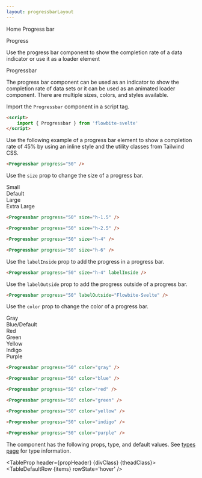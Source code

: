 ```yaml
---
layout: progressbarLayout
---
```


<script>
  import { Htwo, ExampleDiv, GitHubSource, CompoDescription, TableProp, TableDefaultRow} from '../utils'
  import { Progressbar, Breadcrumb, BreadcrumbItem, Heading } from '$lib'
	
  
	import componentProps from '../props/Progressbar.json'
  // Props table
  let items = componentProps.props
	let propHeader = ['Name', 'Type', 'Default']
	
	let divClass='w-full relative overflow-x-auto shadow-md sm:rounded-lg py-4'
let theadClass ='text-xs text-gray-700 uppercase bg-gray-50 dark:bg-gray-700 dark:text-white'

</script>

<Breadcrumb class="pb-8">
  <BreadcrumbItem href="/" home >Home</BreadcrumbItem>
  <BreadcrumbItem>Progress bar</BreadcrumbItem>
</Breadcrumb>

<Heading class="mb-2" tag="h1" customSize="text-3xl">Progress</Heading>

<CompoDescription>Use the progress bar component to show the completion rate of a data indicator or use it as a loader element</CompoDescription>

<ExampleDiv>
<GitHubSource href="progressbars/Progressbar.svelte">Progressbar</GitHubSource>
</ExampleDiv>

The progress bar component can be used as an indicator to show the completion rate of data sets or it can be used as an animated loader component. There are multiple sizes, colors, and styles available.

<Htwo label="Setup" />

Import the `Progressbar` component in a script tag.

```html
<script>
	import { Progressbar } from 'flowbite-svelte'
</script>
```

<Htwo label="Default progress bar" />

Use the following example of a progress bar element to show a completion rate of 45% by using an inline style and the utility classes from Tailwind CSS.

<ExampleDiv>
<Progressbar progress="50" />
</ExampleDiv>

```html
<Progressbar progress="50" />
```

<Htwo label="Sizes" />

Use the `size` prop to change the size of a progress bar.

<ExampleDiv>
<div class="my-4">
<div class="mb-1 text-base font-medium dark:text-white">Small</div>
	<Progressbar progress="50" size="h-1.5" />
</div>

<div class="my-4">
<div class="mb-1 text-base font-medium dark:text-white">Default</div>
	<Progressbar progress="50" size="h-2.5" />
</div>

<div class="my-4">
<div class="mb-1 text-lg font-medium dark:text-white">Large</div>
	<Progressbar progress="50" size="h-4" />
</div>

<div class="my-4">
<div class="mb-1 text-lg font-medium dark:text-white">Extra Large</div>
	<Progressbar progress="50" size="h-6" />
</div>

</ExampleDiv>

```html
<Progressbar progress="50" size="h-1.5" />

<Progressbar progress="50" size="h-2.5" />

<Progressbar progress="50" size="h-4" />

<Progressbar progress="50" size="h-6" />

```

<Htwo label="With label inside" />

Use the `labelInside` prop to add the progress in a progress bar.

<ExampleDiv>
<Progressbar progress="50" size="h-4" labelInside />
</ExampleDiv>

```html
<Progressbar progress="50" size="h-4" labelInside />
```

<Htwo label="With label outside" />

Use the `labelOutside` prop to add the progress outside of a progress bar.

<ExampleDiv>
<Progressbar progress="50" labelOutside="Flowbite-Svelte" />
</ExampleDiv>

```html
<Progressbar progress="50" labelOutside="Flowbite-Svelte" />
```

<Htwo label="Colors" />

Use the `color` prop to change the color of a progress bar.

<ExampleDiv>
<div class="my-4">
<div class="mb-1 text-base font-medium dark:text-white">Gray</div>
	<Progressbar progress="50" color="gray" />
</div>

<div class="my-4">
<div class="mb-1 text-base font-medium text-blue-700 dark:text-blue-500">Blue/Default</div>
	<Progressbar progress="50" />
</div>

<div class="my-4">
<div class="mb-1 text-base font-medium text-red-700 dark:text-red-500">Red</div>
	<Progressbar progress="50" color="red" />
</div>

<div class="my-4">
<div class="mb-1 text-base font-medium text-green-700 dark:text-green-500">Green</div>
	<Progressbar progress="50" color="green" />
</div>

<div class="mb-1 text-base font-medium text-yellow-700 dark:text-yellow-500">Yellow</div>
<div class="my-4">
	<Progressbar progress="50" color="yellow" />
</div>

<div class="mb-1 text-base font-medium text-indigo-700 dark:text-indigo-400">Indigo</div>
<div class="my-4">
	<Progressbar progress="50" color="indigo" />
</div>

<div class="mb-1 text-base font-medium text-purple-700 dark:text-purple-400">Purple</div>
<div class="my-4">
	<Progressbar progress="50" color="purple" />
</div>

</ExampleDiv>

```html
<Progressbar progress="50" color="gray" />

<Progressbar progress="50" color="blue" />

<Progressbar progress="50" color="red" />

<Progressbar progress="50" color="green" />

<Progressbar progress="50" color="yellow" />

<Progressbar progress="50" color="indigo" />

<Progressbar progress="50" color="purple" />
```

<Htwo label="Props" />

The component has the following props, type, and default values. See <a href="/pages/types">types page</a> for type information.

<TableProp header={propHeader} {divClass} {theadClass}>
  <TableDefaultRow {items} rowState='hover' />
</TableProp>